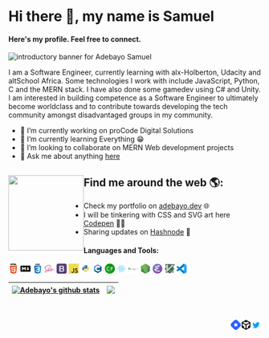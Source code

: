 # Hi there 👋, my name is Samuel

#### Here's my profile. Feel free to connect.

<img src="https://miro.com/app/board/uXjVOM0ybcI=/?moveToWidget=3458764519815469491&cot=14" alt="introductory banner for Adebayo Samuel">

I am a Software Engineer, currently learning with alx-Holberton, Udacity and altSchool Africa. Some technologies I work with include JavaScript, Python, C and the MERN stack. I have also done some gamedev using C# and Unity. I am interested in building competence as a Software Engineer to ultimately become worldclass and to contribute towards developing the tech community amongst disadvantaged groups in my community.

- 🔭 I’m currently working on proCode Digital Solutions 
- 🌱 I’m currently learning Everything 😁 
- 👯 I’m looking to collaborate on MERN Web development projects 
- 💬 Ask me about anything [here](https://github.com/Adebayo-S/Adebayo-S/issues)

## Find me around the web 🌎: <a href="https://github.com/Adebayo-S"><img align="left" width="150" height="150" src="https://media.giphy.com/media/ZRiLoLix9pnW7cVB5y/giphy.gif"></a>
- Check my portfolio on <a href="">adebayo.dev</a> 🌐
- I will be tinkering with CSS and SVG art here <a href="https://codepen.io/adebayo-s"> Codepen</a> 👨‍💻
- Sharing updates on <a href="https://s-adebayo.hashnode.dev/">Hashnode</a> 💼

#### Languages and Tools:

<code><img height="20" src="https://github.com/github/explore/blob/main/topics/html/html.png"></code>
<code><img height="20" src="https://github.com/github/explore/blob/main/topics/markdown/markdown.png"></code>
<code><img height="20" src="https://github.com/github/explore/blob/main/topics/css/css.png"></code>
<code><img height="20" src="https://github.com/github/explore/blob/main/topics/sass/sass.png"></code>
<code><img height="20" src="https://github.com/github/explore/blob/main/topics/bootstrap/bootstrap.png"></code>
<code><img height="20" src="https://raw.githubusercontent.com/github/explore/80688e429a7d4ef2fca1e82350fe8e3517d3494d/topics/javascript/javascript.png"></code>
<code><img height="20" src="https://github.com/github/explore/blob/main/topics/python/python.png"></code>
<code><img height="20" src="https://github.com/github/explore/blob/main/topics/c/c.png"></code>
<code><img height="20" src="https://github.com/github/explore/blob/main/topics/csharp/csharp.png"></code>
<code><img height="20" src="https://raw.githubusercontent.com/github/explore/80688e429a7d4ef2fca1e82350fe8e3517d3494d/topics/react/react.png"></code>
<code><img height="20" src="https://github.com/github/explore/blob/main/topics/mongodb/mongodb.png"></code>
<code><img height="20" src="https://raw.githubusercontent.com/github/explore/80688e429a7d4ef2fca1e82350fe8e3517d3494d/topics/nodejs/nodejs.png"></code> 
<code><img height="20" src="https://github.com/github/explore/blob/main/topics/emacs/emacs.png"></code> 
<code><img height="20" src="https://github.com/github/explore/blob/main/topics/vim/vim.png"></code> 
<code><img height="20" src="https://github.com/github/explore/blob/main/topics/visual-studio-code/visual-studio-code.png"></code>



| <a href="https://github.com/Adebayo-S/github-readme-stats"><img align="center" src="https://github-readme-stats.vercel.app/api?username=Adebayo-S&show_icons=true&include_all_commits=true&theme=dark&count_private=true&hide_border=true&border_radius=2&hide=stars,prs,issues,contribs" alt="Adebayo's github stats" /></a> | <a href="https://github.com/Adebayo-S/github-readme-stats"><img align="center" src="https://github-readme-stats.vercel.app/api/top-langs/?username=Adebayo-S&layout=compact&theme=dark&hide_border=true&hide=html,css" /></a> |
| ------------- | ------------- |

<br />
<br />

<a href="https://twitter.com/el_adebayor">
  <img align="right" alt="Adebayo Samuel | Twitter" width="21px" src="https://github.com/github/explore/blob/main/topics/twitter/twitter.png" />
</a>
<a href="https://codepen.io/adebayo-s">
  <img align="right" alt="Adebayo Samuel | CodeSandbox" width="20px" src="https://raw.githubusercontent.com/anuraghazra/anuraghazra/master/assets/codesandbox.svg"/>
</a>
<a href="https://s-adebayo.hashnode.dev/">
  <img align="right" alt="Adebayo Samuel | Hashnode" width="20px" src="https://github.com/dephraiim/hacknode/blob/345ccd76108f9cc43430e606ee7dcf3030646dbe/assets/hashnode.png"/>
</a>
